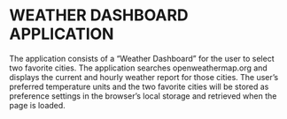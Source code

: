 # WEATHER DASHBOARD APPLICATION

The application consists of a “Weather Dashboard” for the user to select
two favorite cities. The application searches openweathermap.org and displays
the current and hourly weather report for those cities. The user’s preferred
temperature units and the two favorite cities will be stored as preference
settings in the browser’s local storage and retrieved when the page is loaded.
